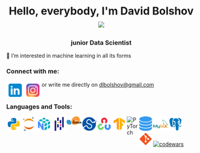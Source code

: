<h1 align="center">Hello, everybody, I'm David Bolshov
<img src="https://github.com/blackcater/blackcater/raw/main/images/Hi.gif" height="32"/></h1>
<h3 align="center">junior Data Scientist</h3>
🔭 I’m interested in machine learning in all its forms

### Connect with me:
[<img align="left" alt="dlbolshov | LinkedIn" width="47px" src="icons/linkedin.svg" />][linkedin]
[<img align="left" alt="dlbolshov | Instagram" width="47px" src="icons/instagram.svg" />][instagram]
or write me directly on dlbolshov@gmail.com
<br />
<br />

### Languages and Tools:
<img align="left" alt="python" width="40px" src="icons/python.svg" />
<img align="left" alt="jupyter" width="40px" src="icons/jupyter.svg" />
<img align="left" alt="numpy" width="40px" src="icons/numpy.svg" />
<img align="left" alt="pandas" width="40px" src="icons/pandas.svg" />
<img align="left" alt="scikit-learn" width="40px" src="icons/scikit-learn-seeklogo.com.svg" />
<img align="left" alt="scipy" width="40px" src="icons/scipy-seeklogo.com.svg" />
<img align="left" alt="opencv" width="40px" src="icons/opencv.svg" />
<img align="left" alt="tensorflow" width="40px" src="icons/tensorflow.svg" />
<img align="left" alt="PyTorch" width="30px" src="https://upload.wikimedia.org/wikipedia/commons/1/10/PyTorch_logo_icon.svg" />
<img align="left" alt="database" width="40px" src="icons/database.png" />
<img align="left" alt="mysql" width="40px" src="icons/mysql.svg" />
<img align="left" alt="postgresql" width="40px" src="icons/postgresql.svg" />
<img align="left" alt="git" width="40px" src="icons/git.svg" />

<br>
 
<br>
 
<br>

[![codewars](https://www.codewars.com/users/dlbolshov/badges/large)](https://www.codewars.com/users/dlbolshov)

[linkedin]: https://www.linkedin.com/in/davidbolshov/
[instagram]: https://www.instagram.com/davidbolshov/
